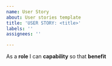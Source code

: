```yaml
---
name: User Story
about: User stories template
title: 'USER STORY: <title>'
labels: ''
assignees: ''

---
```


As a **role** I can **capability** so that **benefit**
